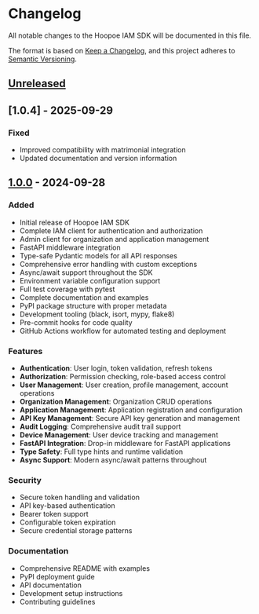 # Changelog

All notable changes to the Hoopoe IAM SDK will be documented in this file.

The format is based on [Keep a Changelog](https://keepachangelog.com/en/1.0.0/),
and this project adheres to [Semantic Versioning](https://semver.org/spec/v2.0.0.html).

## [Unreleased]

## [1.0.4] - 2025-09-29

### Fixed
- Improved compatibility with matrimonial integration
- Updated documentation and version information

## [1.0.0] - 2024-09-28

### Added
- Initial release of Hoopoe IAM SDK
- Complete IAM client for authentication and authorization
- Admin client for organization and application management
- FastAPI middleware integration
- Type-safe Pydantic models for all API responses
- Comprehensive error handling with custom exceptions
- Async/await support throughout the SDK
- Environment variable configuration support
- Full test coverage with pytest
- Complete documentation and examples
- PyPI package structure with proper metadata
- Development tooling (black, isort, mypy, flake8)
- Pre-commit hooks for code quality
- GitHub Actions workflow for automated testing and deployment

### Features
- **Authentication**: User login, token validation, refresh tokens
- **Authorization**: Permission checking, role-based access control
- **User Management**: User creation, profile management, account operations
- **Organization Management**: Organization CRUD operations
- **Application Management**: Application registration and configuration
- **API Key Management**: Secure API key generation and management
- **Audit Logging**: Comprehensive audit trail support
- **Device Management**: User device tracking and management
- **FastAPI Integration**: Drop-in middleware for FastAPI applications
- **Type Safety**: Full type hints and runtime validation
- **Async Support**: Modern async/await patterns throughout

### Security
- Secure token handling and validation
- API key-based authentication
- Bearer token support
- Configurable token expiration
- Secure credential storage patterns

### Documentation
- Comprehensive README with examples
- PyPI deployment guide
- API documentation
- Development setup instructions
- Contributing guidelines

[Unreleased]: https://github.com/eliff-tech/hoopoe-iam-sdk/compare/v1.0.0...HEAD
[1.0.0]: https://github.com/eliff-tech/hoopoe-iam-sdk/releases/tag/v1.0.0

